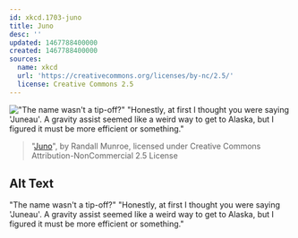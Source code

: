 ```yaml
---
id: xkcd.1703-juno
title: Juno
desc: ''
updated: 1467788400000
created: 1467788400000
sources:
  name: xkcd
  url: 'https://creativecommons.org/licenses/by-nc/2.5/'
  license: Creative Commons 2.5
---
```

!["The name wasn't a tip-off?" "Honestly, at first I thought you were saying 'Juneau'. A gravity assist seemed like a weird way to get to Alaska, but I figured it must be more efficient or something."](https://imgs.xkcd.com/comics/juno.png)
> "[Juno](https://xkcd.com/1703/)", by Randall Munroe, licensed under Creative Commons Attribution-NonCommercial 2.5 License

## Alt Text
"The name wasn't a tip-off?" "Honestly, at first I thought you were saying 'Juneau'. A gravity assist seemed like a weird way to get to Alaska, but I figured it must be more efficient or something."
